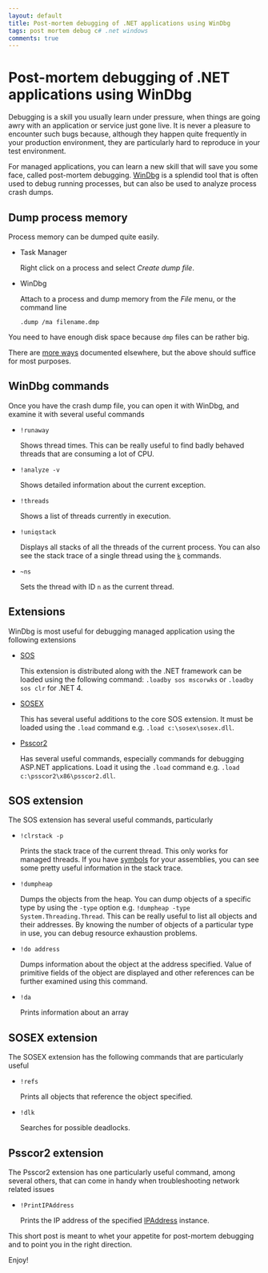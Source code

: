 ```yaml
---
layout: default
title: Post-mortem debugging of .NET applications using WinDbg
tags: post mortem debug c# .net windows
comments: true
---
```

# Post-mortem debugging of .NET applications using WinDbg

Debugging is a skill you usually learn under pressure, when things are going awry with an application or service just gone live. It is never a pleasure to encounter such bugs because, although they happen quite frequently in your production environment, they are particularly hard to reproduce in your test environment.

For managed applications, you can learn a new skill that will save you some face, called post-mortem debugging. [WinDbg](http://www.microsoft.com/whdc/devtools/debugging/installx86.mspx) is a splendid tool that is often used to debug running processes, but can also be used to analyze process crash dumps.

## Dump process memory

Process memory can be dumped quite easily.

* Task Manager

    Right click on a process and select _Create dump file_.

* WinDbg

    Attach to a process and dump memory from the _File_ menu, or the command line

    ```text
    .dump /ma filename.dmp
    ```

You need to have enough disk space because `dmp` files can be rather big.

There are [more ways](https://www.wintellect.com/how-to-capture-a-minidump-let-me-count-the-ways/) documented elsewhere, but the above should suffice for most purposes.

## WinDbg commands

Once you have the crash dump file, you can open it with WinDbg, and examine it with several useful commands

* `!runaway`

    Shows thread times. This can be really useful to find badly behaved threads that are consuming a lot of CPU.

* `!analyze -v`

    Shows detailed information about the current exception.

* `!threads`

    Shows a list of threads currently in execution.

* `!uniqstack`

    Displays all stacks of all the threads of the current process. You can also see the stack trace of a single thread using the [`k`](https://docs.microsoft.com/en-us/windows-hardware/drivers/debugger/k--kb--kc--kd--kp--kp--kv--display-stack-backtrace-) commands.

* `~ns`

    Sets the thread with ID `n` as the current thread.

## Extensions

WinDbg is most useful for debugging managed application using the following extensions

* [SOS](https://docs.microsoft.com/en-us/dotnet/framework/tools/sos-dll-sos-debugging-extension)

    This extension is distributed along with the .NET framework can be loaded using the following command: `.loadby sos mscorwks` or `.loadby sos clr` for .NET 4.

* [SOSEX](http://www.stevestechspot.com/default.aspx)

    This has several useful additions to the core SOS extension. It must be loaded using the `.load` command e.g. `.load c:\sosex\sosex.dll`.

* [Psscor2](https://blogs.msdn.microsoft.com/amb/2011/04/28/free-download-psscor2-new-windbg-extension-for-debugging-net-4-0-applications/)

    Has several useful commands, especially commands for debugging ASP.NET applications. Load it using the `.load` command e.g. `.load c:\psscor2\x86\psscor2.dll`.

## SOS extension

The SOS extension has several useful commands, particularly

* `!clrstack -p`

    Prints the stack trace of the current thread. This only works for managed threads. If you have [symbols](http://support.microsoft.com/kb/311503) for your assemblies, you can see some pretty useful information in the stack trace.

* `!dumpheap`

    Dumps the objects from the heap. You can dump objects of a specific type by using the `-type` option e.g. `!dumpheap -type System.Threading.Thread`. This can be really useful to list all objects and their addresses. By knowing the number of objects of a particular type in use, you can debug resource exhaustion problems.

* `!do address`

    Dumps information about the object at the address specified. Value of primitive fields of the object are displayed and other references can be further examined using this command.

* `!da`

    Prints information about an array

## SOSEX extension

The SOSEX extension has the following commands that are particularly useful

* `!refs`

    Prints all objects that reference the object specified.

* `!dlk`

    Searches for possible deadlocks.

## Psscor2 extension

The Psscor2 extension has one particularly useful command, among several others, that can come in handy when troubleshooting network related issues

* `!PrintIPAddress`

    Prints the IP address of the specified [IPAddress](https://docs.microsoft.com/en-us/dotnet/api/system.net.ipaddress) instance.

This short post is meant to whet your appetite for post-mortem debugging and to point you in the right direction.

Enjoy!
